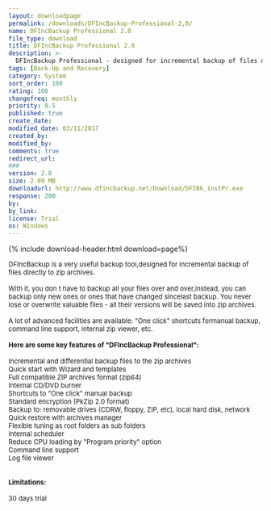 ```yaml
---
layout: downloadpage
permalink: /downloads/DFIncBackup-Professional-2,0/
name: DFIncBackup Professional 2.0
file_type: download
title: DFIncBackup Professional 2.0
description: >-
  DFIncBackup Professional - designed for incremental backup of files directly to zip archives
tags: [Back-Up and Recovery]
category: System
sort_order: 100
rating: 100
changefreq: monthly
priority: 0.5
published: true
create_date: 
modified_date: 03/11/2017
created_by: 
modified_by: 
comments: true
redirect_url: 
### 
version: 2.0
size: 2.09 MB
downloadurl: http://www.dfincbackup.net/Download/DFIBk_instPr.exe
response: 200
by: 
by_link: 
license: Trial
os: Windows
---
```


{% include download-header.html download=page%}

<p style="fix-download-text !important">
<p><font size="2">DFIncBackup is a very useful backup tool,designed for incremental backup of files directly to zip archives.<br />
<br />
With it, you don t have to backup all your files over and over,instead, you can backup only new ones or ones that have changed sincelast backup. You never lose or overwrite valuable files - all their versions will be saved into zip archives.<br />
<br />
A lot of advanced facilities are available: "One click" shortcuts formanual backup, command line support, internal zip viewer, etc. <br />
<br />
<span><strong>Here are some key features of "DFIncBackup Professional":</strong></span><br />
<br />
Incremental and differential backup files to the zip archives <br />
Quick start with Wizard and templates <br />
Full compatible ZIP archives format (zip64) <br />
Internal CD/DVD burner <br />
Shortcuts to "One click" manual backup <br />
Standard encryption (PkZip 2.0 format) <br />
Backup to: removable drives (CDRW, floppy, ZIP, etc), local hard disk, network <br />
Quick restore with archives manager <br />
Flexible tuning as root folders as sub folders <br />
Internal scheduler <br />
Reduce CPU loading by "Program priority" option <br />
Command line support <br />
Log file viewer <br />
<br />
<br />
<span><strong>Limitations:</strong></span><br />
<br />
30 days trial<br />
</font></p></p>
